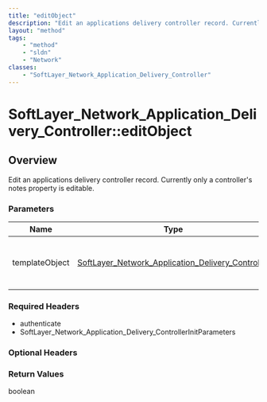 ```yaml
---
title: "editObject"
description: "Edit an applications delivery controller record. Currently only a controller's notes property is editable."
layout: "method"
tags:
    - "method"
    - "sldn"
    - "Network"
classes:
    - "SoftLayer_Network_Application_Delivery_Controller"
---
```

# SoftLayer_Network_Application_Delivery_Controller::editObject
## Overview 
Edit an applications delivery controller record. Currently only a controller's notes property is editable. 

### Parameters 
|Name | Type | Description |
| --- | --- | --- |
|templateObject| <a href='/reference/datatypes/SoftLayer_Network_Application_Delivery_Controller'>SoftLayer_Network_Application_Delivery_Controller </a>| A skeleton SoftLayer_Network_Application_Delivery_Controller object with only the properties defined that you wish to change. Unchanged properties are left alone.|


### Required Headers
* authenticate
* SoftLayer_Network_Application_Delivery_ControllerInitParameters

### Optional Headers

### Return Values
boolean
